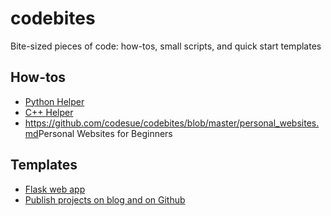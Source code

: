 # codebites
Bite-sized pieces of code: how-tos, small scripts, and quick start templates

## How-tos
- <a href="https://github.com/codesue/codebites/blob/master/python_helper.md">Python Helper</a>
- <a href="https://github.com/codesue/codebites/blob/master/cpp_helper.md">C++ Helper</a>
- <https://github.com/codesue/codebites/blob/master/personal_websites.md>Personal Websites for Beginners</a>

## Templates
- <a href="https://github.com/codesue/codebites/tree/master/flask-quickstart">Flask web app</a>
- <a href="https://github.com/codesue/codebites/tree/master/publish-projects">Publish projects on blog and on Github</a>
